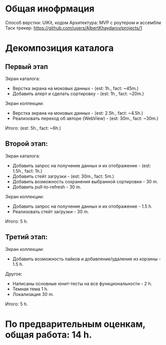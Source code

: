 # Общая инофрмация

Способ верстки: UIKit, кодом
Архитектура: MVP с роутером и ассембли
Таск трекер: https://github.com/users/AlbertKhaydarov/projects/1

# Декомпозиция каталога

## Первый этап

Экран каталога:
- Верстка экрана на моковых данных - (est: 1h., fact: ~45m.)
- Добавить алерт и сделать сортировку - (est: 1h., fact: ~20m.)

Экран коллекции:
- Верстка экрана на моковых данных - (est: 2.5h., fact: ~4.5h.)
- Реализовать переход об авторе (WebView) - (est: 30m., fact: ~30m.)

Итого: (est: 5h., fact: ~6h.)

## Второй этап:

Экран каталога:
- Добавить запрос на получение данных и их отображение - (est: 1.5h., fact: 1h.)
- Добавить стейт загрузки - (est: 30m., fact: 5m.)
- Добавить возможность сохранения выбранной сортировки - 30 m.
- Добавить pull-to-refresh - 30 m.

Экран коллекции:
- Добавить запрос на получение данных и их отображение - 1.5 h.
- Реализовать стейт загрузки -  30 m.


 Итого: 5 h.

## Третий этап:

Экран коллекции:
- Добавить возможность лайков и добавление/удаление из корзины - 1.5 h.

Другое:
- Написаны основные юнит-тесты на все функциональности - 2 h.
- Темная тема 1 h.
- Локализация 30 m.

Итого: 5 h.

# По предварительным оценкам, общая работа: 14 h.
